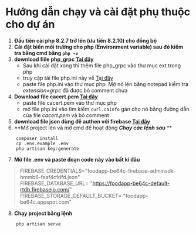 # Hướng dẫn chạy và cài đặt phụ thuộc cho dự án
1. **Đầu tiên cài php 8.2.7 trở lên (ưu tiên 8.2.10) cho đồng bộ**
2. **Cài đặt biến môi trường cho php (Environment variable) sau đó kiểm tra bằng cmd bằng  `php -v`** 
3. **download fiile php_grpc [Tại đây](https://phpdev.toolsforresearch.com/php-8.2.7-Win32-vs16-x64-grpc-protobuf.zip)**
    -  Sau khi cài đặt xong thì thêm file php_grpc vào thư mục ext trong php
    - truy cập tải file php.ini này về [Tại đây](https://drive.google.com/file/d/1Dm_g0b6VUjrfHsMHZVCUPf_XTTCyu59U/view?usp=drive_link)
    - paste file php.ini vào thư mục php. Mở nó lên bằng notepad kiểm tra *extension=grpc* đã được bỏ comment chưa 
4. **Download file  cacert.pem [Tại đây](https://curl.se/docs/caextract.html)**
    - paste file cacert.pem vào thư mục php
    - mở file php.ini vào tìm kiếm `curl.cainfo` gán cho nó bằng đường dẫn của file *cacert.pem* và bỏ comment 
5. **download file json dùng để authen với firebase [Tại đây](https://drive.google.com/file/d/1thTvYlsnpxuFrk3e5lXz68oNv4Yb3Wzg/view?usp=drive_link)**
6. **Mở project lên và mở cmd để hoạt động ***Chạy các lệnh sau*** **
```
    composer install
    cp .env.example .env
    php artisan key:generate

```
7. **Mở file .env và paste đoạn code này vào bất kì đâu**
> FIREBASE_CREDENTIALS="foodapp-be64c-firebase-adminsdk-hmmb6-faaf4cfdfd.json"\
> FIREBASE_DATABASE_URL= "https://foodapp-be64c-default-rtdb.firebaseio.com/" \
> FIREBASE_STORAGE_DEFAULT_BUCKET= "foodapp-be64c.appspot.com"

8. **Chạy project bằng lệnh**
```
    php artisan serve

```

